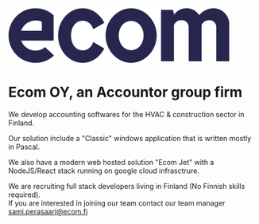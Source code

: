 ![ecom logo](https://github.com/ecomfi/.github/raw/master/ecom-blue-rgb.png)
# Ecom OY, an Accountor group firm

We develop accounting softwares for the HVAC & construction sector in Finland.

Our solution include a "Classic" windows application that is written mostly in Pascal.

We also have a modern web hosted solution "Ecom Jet" with a NodeJS/React stack running on google cloud infrasctrure.

We are recruiting full stack developers living in Finland (No Finnish skills required).  
If you are interested in joining our team contact our team manager sami.perasaari@ecom.fi
